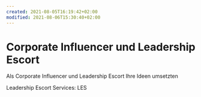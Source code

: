 ```yaml
---
created: 2021-08-05T16:19:42+02:00
modified: 2021-08-06T15:30:40+02:00
---
```


# Corporate Influencer und Leadership Escort

Als Corporate Influencer und Leadership Escort Ihre Ideen umsetzten

Leadership Escort Services: LES
